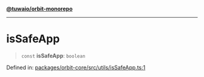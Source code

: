 [**@tuwaio/orbit-monorepo**](../../../README.md)

***

# isSafeApp

> `const` **isSafeApp**: `boolean`

Defined in: [packages/orbit-core/src/utils/isSafeApp.ts:1](https://github.com/TuwaIO/orbit/blob/0d52c9f4ec48919c8c073931220722424b6547fc/packages/orbit-core/src/utils/isSafeApp.ts#L1)
